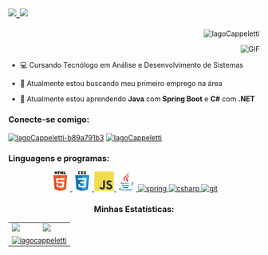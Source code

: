<h1>
  <a href="https://github.com/IagoCappeletti/IagoCappeletti/blob/main/README.md">
    <img src="https://readme-typing-svg.demolab.com?font=Fira+Code&pause=700&color=1BB8E8&center=true&vCenter=true&width=1000&lines=Hello%2C+my+name+is+Iago+Cappeletti;Welcome+to+my+Github"/>
    <img src="https://readme-typing-svg.demolab.com?font=Fira+Code&pause=700&color=1BB8E8&center=true&vCenter=true&width=1000&lines=Currently%2C+i+am+a+student+in+software+development."/>
  </a>
</h1>

<p align="right"> 
  <img src="https://komarev.com/ghpvc/?username=IagoCappeletti&label=Profile%20views&color=0e75b6&style=flat" alt="IagoCappeletti" />
</p>

<p align="right">
  <img src="https://media.giphy.com/media/RbDKaczqWovIugyJmW/giphy.gif" width="250" height="140" alt="GIF">
</p>

- 💻 Cursando Tecnólogo em Análise e Desenvolvimento de Sistemas 

- 🔭 Atualmente estou buscando meu primeiro emprego na área 

- 🌱 Atualmente estou aprendendo **Java** com **Spring Boot** e **C#** com **.NET**

<h3 align="left">Conecte-se comigo:</h3>
<p align="left">
  <a href="https://www.linkedin.com/in/iago-cappeletti/" target="blank"><img align="center" src="https://raw.githubusercontent.com/rahuldkjain/github-profile-readme-generator/master/src/images/icons/Social/linked-in-alt.svg" alt="IagoCappeletti-b89a791b3" height="30" width="40" /></a>
  <a href="https://www.instagram.com/iago_cappeletti/" target="blank"><img align="center" src="https://raw.githubusercontent.com/rahuldkjain/github-profile-readme-generator/master/src/images/icons/Social/instagram.svg" alt="IagoCappeletti" height="30" width="40" /></a>
</p>

<h3 align="left">Linguagens e programas:</h3>
<p align="center">
 <a href="https://www.w3.org/html/" target="_blank" rel="noreferrer"> <img src="https://raw.githubusercontent.com/devicons/devicon/master/icons/html5/html5-original-wordmark.svg" alt="html5" width="40" height="40"/> </a>
  <a href="https://www.w3schools.com/css/" target="_blank" rel="noreferrer"> <img src="https://raw.githubusercontent.com/devicons/devicon/master/icons/css3/css3-original-wordmark.svg" alt="css3" width="40" height="40"/> </a>
  <a href="https://developer.mozilla.org/en-US/docs/Web/JavaScript" target="_blank" rel="noreferrer"> <img src="https://raw.githubusercontent.com/devicons/devicon/master/icons/javascript/javascript-original.svg" alt="javascript" width="40" height="40"/> </a>
  <a href="https://www.java.com" target="_blank" rel="noreferrer"> <img src="https://raw.githubusercontent.com/devicons/devicon/master/icons/java/java-original.svg" alt="java" width="40" height="40"/> </a>
  <a href="https://spring.io/" target="_blank" rel="noreferrer"> <img src="https://www.vectorlogo.zone/logos/springio/springio-icon.svg" alt="spring" width="40" height="40"/> </a>
  <a href="https://learn.microsoft.com/pt-br/dotnet/csharp/" target="_blank" rel="noreferrer"> <img src="https://cdn.worldvectorlogo.com/logos/c--4.svg" alt="csharp" width="40" height="40"/> </a>   
  <a href="https://git-scm.com/" target="_blank" rel="noreferrer"> <img src="https://www.vectorlogo.zone/logos/git-scm/git-scm-icon.svg" alt="git" width="40" height="40"/> </a>
</p>

<h3 align="center">Minhas Estatísticas:</h3>
<table align="center">
  <tr>
    <td>
      <a href="https://github.com/IagoCappeletti">
        <img height="152px" src="https://github-readme-stats.vercel.app/api?username=IagoCappeletti&show_icons=true&theme=dark&include_all_commits=true&count_private=true"/>
      </a>
    </td>
    <td>
      <a href="https://github.com/IagoCappeletti">
        <img height="152px" src="https://github-readme-stats.vercel.app/api/top-langs/?username=IagoCappeletti&layout=compact&langs_count=7&theme=dark"/>
      </a>
    </td>
  </tr>
  <tr>
    <td colspan="2" align="center">
      <a href="https://github.com/IagoCappeletti">
        <img height="152px" src="https://github-readme-streak-stats.herokuapp.com/?user=IagoCappeletti&theme=dark" alt="iagocappeletti"/>
      </a>
    </td>
  </tr>
</table>
